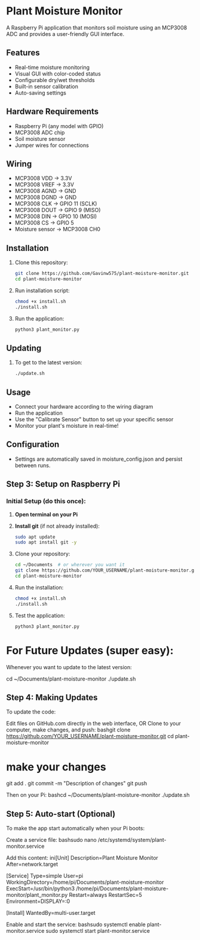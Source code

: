 # Plant Moisture Monitor

A Raspberry Pi application that monitors soil moisture using an MCP3008 ADC and provides a user-friendly GUI interface.

## Features
- Real-time moisture monitoring
- Visual GUI with color-coded status
- Configurable dry/wet thresholds
- Built-in sensor calibration
- Auto-saving settings

## Hardware Requirements
- Raspberry Pi (any model with GPIO)
- MCP3008 ADC chip
- Soil moisture sensor
- Jumper wires for connections

## Wiring
- MCP3008 VDD → 3.3V
- MCP3008 VREF → 3.3V
- MCP3008 AGND → GND
- MCP3008 DGND → GND
- MCP3008 CLK → GPIO 11 (SCLK)
- MCP3008 DOUT → GPIO 9 (MISO)
- MCP3008 DIN → GPIO 10 (MOSI)
- MCP3008 CS → GPIO 5
- Moisture sensor → MCP3008 CH0

## Installation
1. Clone this repository:
   ```bash
   git clone https://github.com/Gavinw575/plant-moisture-monitor.git
   cd plant-moisture-monitor

2. Run installation script:
   ```bash
   chmod +x install.sh
   ./install.sh

3. Run the application:
   ```bash
   python3 plant_monitor.py


## Updating
1. To get to the latest version:
   ```bash
   ./update.sh
   
## Usage

- Connect your hardware according to the wiring diagram
- Run the application
- Use the "Calibrate Sensor" button to set up your specific sensor
- Monitor your plant's moisture in real-time!

## Configuration
- Settings are automatically saved in moisture_config.json and persist between runs.

## Step 3: Setup on Raspberry Pi

### Initial Setup (do this once):

1. **Open terminal on your Pi**

2. **Install git** (if not already installed):
   ```bash
   sudo apt update
   sudo apt install git -y

3. Clone your repository:
   ```bash
   cd ~/Documents  # or wherever you want it
   git clone https://github.com/YOUR_USERNAME/plant-moisture-monitor.git
   cd plant-moisture-monitor

4. Run the installation:
   ```bash
   chmod +x install.sh
   ./install.sh

5. Test the application:
   ```bash
   python3 plant_monitor.py


# For Future Updates (super easy):
Whenever you want to update to the latest version:

   cd ~/Documents/plant-moisture-monitor
   ./update.sh

## Step 4: Making Updates
To update the code:

Edit files on GitHub.com directly in the web interface, OR
Clone to your computer, make changes, and push:
bashgit clone https://github.com/YOUR_USERNAME/plant-moisture-monitor.git
cd plant-moisture-monitor
# make your changes
git add .
git commit -m "Description of changes"
git push


Then on your Pi:
bashcd ~/Documents/plant-moisture-monitor
./update.sh
## Step 5: Auto-start (Optional)
To make the app start automatically when your Pi boots:

Create a service file:
bashsudo nano /etc/systemd/system/plant-monitor.service

Add this content:
ini[Unit]
Description=Plant Moisture Monitor
After=network.target

[Service]
Type=simple
User=pi
WorkingDirectory=/home/pi/Documents/plant-moisture-monitor
ExecStart=/usr/bin/python3 /home/pi/Documents/plant-moisture-monitor/plant_monitor.py
Restart=always
RestartSec=5
Environment=DISPLAY=:0

[Install]
WantedBy=multi-user.target

Enable and start the service:
bashsudo systemctl enable plant-monitor.service
sudo systemctl start plant-monitor.service
